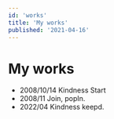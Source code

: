 ```yaml
---
id: 'works'
title: 'My works'
published: '2021-04-16'
---
```


# My works 

- 2008/10/14 Kindness Start
- 2008/11 Join, popIn.
- 2022/04 Kindness keepd.



